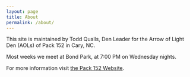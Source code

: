 ```yaml
---
layout: page
title: About
permalink: /about/
---
```


This site is maintained by Todd Qualls, Den Leader for the Arrow of Light Den (AOLs) of Pack 152 in Cary, NC.

Most weeks we meet at Bond Park, at 7:00 PM on Wednesday nights.

For more information visit [the Pack 152 Website](https://cubscoutpack152.org).
